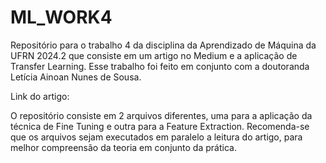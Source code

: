 # ML_WORK4

Repositório para o trabalho 4 da disciplina da Aprendizado de Máquina da UFRN 2024.2 que consiste em um artigo no Medium e a aplicação de Transfer Learning. Esse trabalho foi feito em conjunto com a doutoranda Letícia Ainoan Nunes de Sousa.

Link do artigo: 

O repositório consiste em 2 arquivos diferentes, uma para a aplicação da técnica de Fine Tuning e outra para a Feature Extraction. Recomenda-se que os arquivos sejam executados em paralelo a leitura do artigo, para melhor compreensão da teoria em conjunto da prática.
